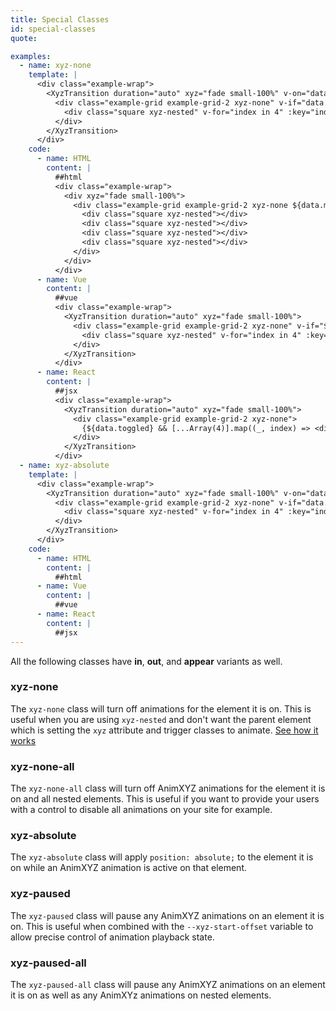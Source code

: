 ```yaml
---
title: Special Classes
id: special-classes
quote: 

examples:
  - name: xyz-none
    template: |
      <div class="example-wrap">
        <XyzTransition duration="auto" xyz="fade small-100%" v-on="data.listeners">
          <div class="example-grid example-grid-2 xyz-none" v-if="data.toggled">
            <div class="square xyz-nested" v-for="index in 4" :key="index"></div>
          </div>
        </XyzTransition>
      </div>
    code:
      - name: HTML
        content: |
          ##html
          <div class="example-wrap">
            <div xyz="fade small-100%">
              <div class="example-grid example-grid-2 xyz-none ${data.mode}">
                <div class="square xyz-nested"></div>
                <div class="square xyz-nested"></div>
                <div class="square xyz-nested"></div>
                <div class="square xyz-nested"></div>
              </div>
            </div>
          </div>
      - name: Vue
        content: |
          ##vue
          <div class="example-wrap">
            <XyzTransition duration="auto" xyz="fade small-100%">
              <div class="example-grid example-grid-2 xyz-none" v-if="${data.toggled}">
                <div class="square xyz-nested" v-for="index in 4" :key="index"></div>
              </div>
            </XyzTransition>
          </div>
      - name: React
        content: |
          ##jsx
          <div class="example-wrap">
            <XyzTransition duration="auto" xyz="fade small-100%">
              <div class="example-grid example-grid-2 xyz-none">
                {${data.toggled} && [...Array(4)].map((_, index) => <div className="square xyz-nested" key={index} />)}
              </div>
            </XyzTransition>
          </div>
  - name: xyz-absolute
    template: |
      <div class="example-wrap">
        <XyzTransition duration="auto" xyz="fade small-100%" v-on="data.listeners">
          <div class="example-grid example-grid-2 xyz-none" v-if="data.toggled">
            <div class="square xyz-nested" v-for="index in 4" :key="index"></div>
          </div>
        </XyzTransition>
      </div>
    code:
      - name: HTML
        content: |
          ##html
      - name: Vue
        content: |
          ##vue
      - name: React
        content: |
          ##jsx
---
```


All the following classes have **in**, **out**, and **appear** variants as well.
### xyz-none
The `xyz-none` class will turn off animations for the element it is on. This is useful when you are using `xyz-nested` and don't want the parent element which is setting the `xyz` attribute and trigger classes to animate. [See how it works](?tab=examples&example=xyz-none#special-classes)

### xyz-none-all
The `xyz-none-all` class will turn off AnimXYZ animations for the element it is on and all nested elements. This is useful if you want to provide your users with a control to disable all animations on your site for example.

### xyz-absolute
The `xyz-absolute` class will apply `position: absolute;` to the element it is on while an AnimXYZ animation is active on that element.

### xyz-paused
The `xyz-paused` class will pause any AnimXYZ animations on an element it is on. This is useful when combined with the `--xyz-start-offset` variable to allow precise control of animation playback state.

### xyz-paused-all
The `xyz-paused-all` class will pause any AnimXYZ animations on an element it is on as well as any AnimXYz animations on nested elements.